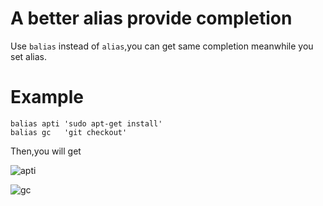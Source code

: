 # A better alias provide completion

Use `balias` instead of `alias`,you can get same completion meanwhile you set  alias.

# Example

```
balias apti 'sudo apt-get install'
balias gc   'git checkout'
```

Then,you will get

![apti](http://www.geekpics.net/images/2014/08/23/TJn6kfBY.png)

![gc](http://www.geekpics.net/images/2014/08/23/655x76xcPJolvxqra.png.pagespeed.ic.4S9hgPfZ53.png)
